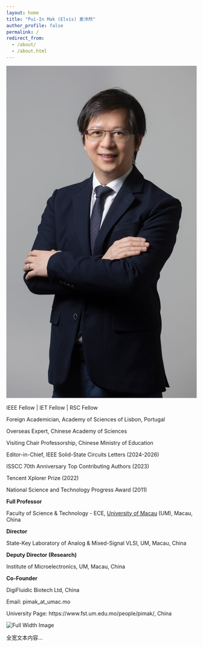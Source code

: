 ```yaml
---
layout: home
title: "Pui-In Mak (Elvis) 麦沛然"
author_profile: false
permalink: /
redirect_from: 
  - /about/
  - /about.html
---
```


<!-- 个人信息部分 -->
<div class="profile-section">
  <img class="profile-image" src="Elvis.jpg" alt="Profile Image">
  <div class="profile-bio">
    <p>IEEE Fellow | IET Fellow | RSC Fellow </p>
    <p>Foreign Academician, Academy of Sciences of Lisbon, Portugal</p>
    <p>Overseas Expert, Chinese Academy of Sciences</p>
    <p>Visiting Chair Professorship, Chinese Ministry of Education</p>
    <p>  </p>
    <p>Editor-in-Chief, IEEE Solid-State Circuits Letters (2024-2026)</p>
    <p>ISSCC 70th Anniversary Top Contributing Authors (2023)</p>
    <p>Tencent Xplorer Prize (2022)</p>
    <p>National Science and Technology Progress Award (2011)</p>
    <p>  </p>
    <p><strong>Full Professor</strong></p>
    <p><a href="https://www.fst.um.edu.mo/ece/" style="text-decoration: none;">Faculty of Science & Technology - ECE</a>, <a href="https://www.um.edu.mo/" style="text-decoration: underline;">University of Macau</a> (UM), Macau, China<br></p>
    <p><strong>Director</strong></p>
    <p><a href="https://ime.um.edu.mo/" style="text-decoration: none;">State-Key Laboratory of Analog & Mixed-Signal VLSI</a>, UM, Macau, China<br></p>
    <p><strong>Deputy Director (Research)</strong></p>
    <p><a href="https://ime.um.edu.mo/" style="text-decoration: none;">Institute of Microelectronics</a>, UM, Macau, China<br></p>
    <p><strong>Co-Founder</strong></p>
    <p><a href="https://www.digifluidic.com/" style="text-decoration: none;">DigiFluidic Biotech Ltd</a>, China</p>
    <p>Email: pimak_at_umac.mo</p>
    <p>University Page: <a href="https://www.fst.um.edu.mo/people/pimak/" style="text-decoration: none;">https://www.fst.um.edu.mo/people/pimak/</a>, China</p>
  </div>
</div>

<!-- 全宽图片 -->
<div class="full-width-image">
  <img src="path/to/full-width-image.jpg" alt="Full Width Image">
</div>

<!-- 全宽文本内容 -->
<div class="full-width-text">
  <p>全宽文本内容...</p>
</div>
